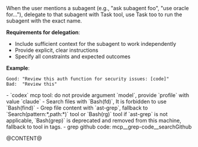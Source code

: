 <agent>

<subagent>
When the user mentions a subagent (e.g., "ask subagent foo", "use oracle for..."), delegate to that subagent with Task tool, use Task too to run the subagent with the exact name.

**Requirements for delegation**:
- Include sufficient context for the subagent to work independently
- Provide explicit, clear instructions
- Specify all constraints and expected outcomes

**Example**:
```
Good: "Review this auth function for security issues: [code]"
Bad:  "Review this"
```
</subagent>


<tool>
- `codex` mcp tool: do not provide argument `model`, provide `profile` with value `claude`
- <find>Search files with `Bash(fd)`, It is forbidden to use `Bash(find)`</find>
- <grep>Grep file content with `ast-grep`, fallback to `Search(pattern:*,path:*)` tool or `Bash(rg)` tool if `ast-grep` is not applicable, `Bash(grep)` is deprecated and removed from this machine, fallback to tool in  <grep> tags.</grep>
- grep github code: <mcp-grep-code>mcp__grep-code__searchGithub</mcp-grep-code>
</tool>

</agent>

@CONTENT@
